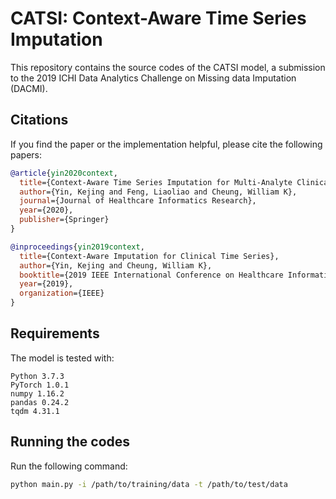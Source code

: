 # CATSI: Context-Aware Time Series Imputation

This repository contains the source codes of the CATSI model, a submission to the 2019 ICHI Data Analytics Challenge on Missing data Imputation (DACMI).

## Citations
If you find the paper or the implementation helpful, please cite the following papers:
```bib
@article{yin2020context,
  title={Context-Aware Time Series Imputation for Multi-Analyte Clinical Data},
  author={Yin, Kejing and Feng, Liaoliao and Cheung, William K},
  journal={Journal of Healthcare Informatics Research},
  year={2020},
  publisher={Springer}
}
```
```bib
@inproceedings{yin2019context,
  title={Context-Aware Imputation for Clinical Time Series},
  author={Yin, Kejing and Cheung, William K},
  booktitle={2019 IEEE International Conference on Healthcare Informatics (ICHI)},
  year={2019},
  organization={IEEE}
}
```

## Requirements
The model is tested with:
```
Python 3.7.3
PyTorch 1.0.1
numpy 1.16.2
pandas 0.24.2
tqdm 4.31.1
```

## Running the codes
Run the following command:
```bash
python main.py -i /path/to/training/data -t /path/to/test/data
```
